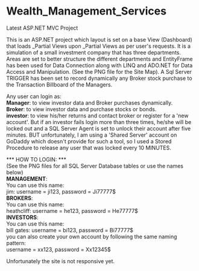 # Wealth_Management_Services
Latest ASP.NET MVC Project

This is an ASP.NET project which layout is set on a base View (Dashboard) that loads _Partial Views upon _Partial Views as per user's requests.
It is a simulation of a small investment company that has three departments. Areas are set to better structure the different departments and EntityFrame has been used for Data Connection along with LINQ and ADO.NET for Data Access and Manipulation. (See the PNG file for the Site Map). A Sql Server TRIGGER has been set to record  dynamically any Broker stock purchase to the Transaction Billboard of the Managers.

Any user can login as: <br/>
<b>Manager</b>: to view investor data and Broker purchases dynamically. <br/>
<b>Broker</b>: to view investor data and purchase stocks or bonds. <br/>
<b>investor</b>: to view his/her returns and contact broker or register for a 'new account'. But if an investor fails login more than three times, he/she will be locked out and a SQL Server Agent is set to unlock their account after five minutes. BUT unfortunately, I am using a 'Shared Server' account on GoDaddy which doesn't provide for such a tool, so I used a Stored Procedure to release any user that was locked every 10 MINUTES.

*** HOW TO LOGIN: *** <br/>
(See the PNG files for all SQL Server Database tables or use the names below) <br/>
<b>MANAGEMENT</b>: <br/>
You can use this name: <br/>
jim: username = ji123, password = Ji77777$ <br/>
<b>BROKERS</b>: <br/>
You can use this name: <br/>
heathcliff: username = he123, password = He77777$ <br/>
<b>INVESTORS</b>: <br/>
You can use this name: <br/>
bill gates: username = bi123, password = Bi77777$ <br/>
you can also create your own account by following the same naming pattern: <br/>
username = xx123, password = Xx12345$ 

Unfortunately the site is not responsive yet.
